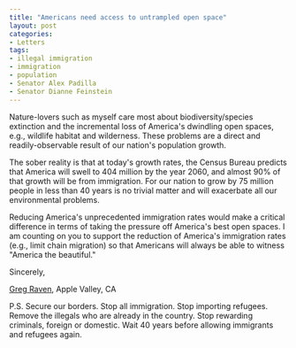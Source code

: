 ```yaml
---
title: "Americans need access to untrampled open space"
layout: post
categories:
- Letters
tags:
- illegal immigration
- immigration
- population
- Senator Alex Padilla
- Senator Dianne Feinstein
---
```


Nature-lovers such as myself care most about biodiversity/species extinction and the incremental loss of America's dwindling open spaces, e.g., wildlife habitat and wilderness. These problems are a direct and readily-observable result of our nation's population growth.

The sober reality is that at today's growth rates, the Census Bureau predicts that America will swell to 404 million by the year 2060, and almost 90% of that growth will be from immigration. For our nation to grow by 75 million people in less than 40 years is no trivial matter and will exacerbate all our environmental problems.

Reducing America's unprecedented immigration rates would make a critical difference in terms of taking the pressure off America's best open spaces. I am counting on you to support the reduction of America's immigration rates (e.g., limit chain migration) so that Americans will always be able to witness "America the beautiful."

Sincerely,

[Greg Raven](https://www.gregraven.org/), Apple Valley, CA

P.S. Secure our borders. Stop all immigration. Stop importing refugees. Remove the illegals who are already in the country. Stop rewarding criminals, foreign or domestic. Wait 40 years before allowing immigrants and refugees again.